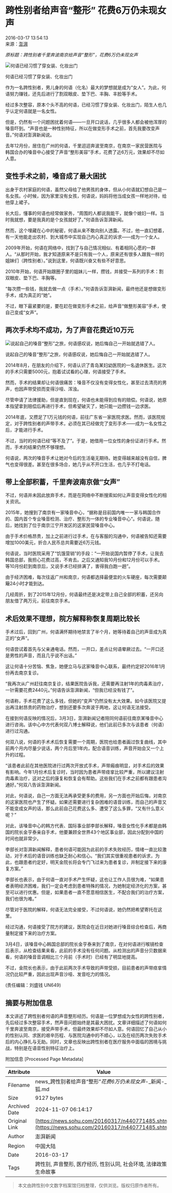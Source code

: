 # 跨性别者给声音“整形” 花费6万仍未现女声

2016-03-17 13:54:13  
来源：[澎湃](https://www.thepaper.cn/newsDetail_forward_1439373)

_原标题：跨性别者千里奔波南京给声音“整形”，花费6万仍未现女声_

![何语已经习惯了穿女装、化妆出门](https://photocdn.sohu.com/20160317/Img440771487.jpeg)

何语已经习惯了穿女装、化妆出门

作为一名跨性别者，男儿身的何语（化名）最大的梦想就是成为“女人”。为此，何语努力赚钱，还先后进行了割双眼皮、垫下巴、丰胸、丰脸等手术。

经过多次整容，原本个头不高的何语，已经习惯了穿女装、化妆出门，陌生人也几乎认定何语就是一名女性。

但是，仍然有一个问题困扰着何语——一旦开口说话，几乎很多人都会被他浑厚的嗓音吓到。“声音也是一种性别特征，所以在做变形手术之前，首先我要改变声音。”何语对澎湃新闻说。

去年12月份，居住在广州的何语，千里迢迢奔波至南京，在南京一家民营医院与韩国合办的嗓音中心接受了声音“整形美容”手术，花费了近6万元，效果却不尽如人意。

## 变性手术之前，嗓音成了最大困扰

出身于农村家庭的何语，虽然父母给了他男孩的身体，但从小何语就幻想自己是一名女孩。小时候，因为家里没有女孩，何语说，妈妈将他当成女孩一样地对待，给他穿上裙子。

长大后，懂事的何语也经常做家务，“周围的人都说我能干，就像个媳妇一样。当时我就想，要是我真的是个女孩就好了。”何语告诉澎湃新闻。

然而，这个埋藏在心中的秘密，何语从来不敢向别人透露。不过，他一直幻想着，有一天他能走出农村、到大城市中实现自己内心真正的诉求——成为一个女人。

2009年开始，何语在网络中，找到了与自己情况相似、有着相同心愿的一群人。“从那时开始，我才知道原来不是只有我一个人，原来还有很多人跟我一样的姐妹们（跨性别者）。”说到这里，何语既兴奋又有些不好意思。

2010年开始，何语开始跟圈子里的姐妹儿一样，攒钱，并接受一系列的手术：割双眼皮、垫下巴、丰胸等。

“每次攒一些钱，我就去做一点（手术）。”何语告诉澎湃新闻，最终他还是想做变形手术，成为真正的“她”。

不过，眼下最紧要的是，要在赶在做变形手术之前，给声音“做整形美容”手术，使自己变成“女声”。

## 两次手术均不成功，为了声音花费近10万元

![说起自己的嗓音“整形”之旅，何语感叹说，她后悔自己一开始就选错了人。](https://photocdn.sohu.com/20160317/Img440771490.jpeg)

说起自己的嗓音“整形”之旅，何语感叹说，她后悔自己一开始就选错了人。

2014年8月，在朋友的介绍下，何语认识了青岛某妇幼医院的一名退休医生。这次的手术只需要5000元，抱着试试看的心理，何语接受了手术。

然而，手术的结果却让何语很痛苦：嗓音不仅没有变得女性化，甚至过去清亮的男声，也因声带受损而变得沙哑、浑浊。

尽管申请了法律援助，但是直到现在，何语也未能得到应有的赔偿。何语说，她原本指望拿到赔偿后再进行手术，但希望破灭了，她只能一边攒钱一边求医。

2014年底，又攒足了1万元钱的何语，前往广东省一家医院求医。然而，该医院规定，对于跨性别者的声带手术，必须在其已经做完了变形手术——成为一名女性之后，才能进行手术。

不过，当时的何语已经“等不及了”。于是，她借用一位女性的身份证进行手术。然而，手术的结果仍然不够理想。

何语说，两次的嗓音手术让她对今后的生活毫无期待。她变得越来越没有自信，脾气也变得很差。甚至在很多场合，她几乎从不开口生活，也几乎不打电话。

## 带上全部积蓄，千里奔波南京做“女声”

不过，何语并未因此放弃手术，而是在网络中不断搜索如何让声音变得女性化的相关资讯。

2015年，她搜到了南京有一家嗓音中心，“据称是目前国内唯一一家与韩国合作的、国内首个专业嗓音检测、治疗、整形为一体的专业嗓音中心“。何语说，随后，她找到了位于南京江宁开发区的这家民营嗓音中心。

由于手术价格昂贵，加上之前进行过手术，在与客服的沟通中，何语被告知还需要增加1000美元，折合人民币总共需要近6万元钱。

何语说，当时医院采用了“饥饿营销”的手段：“一开始说国内暂停了手术，让我去韩国总部，我担心花费过高，不肯去。之后又通知我10月份和12月份可以手术。等10月份赶到南京后，又说手术已经排满了，害得我白跑一趟”。

由于经济困难，每次往返广州和南京，何语都选择最便宜的火车硬座，每次需要颠簸24小时才能到达。

几经周折，到了2015年12月份，何语最终还是决定带上自己全部的积蓄，还另向朋友借了两万元，前往南京手术。

## 术后效果不理想，院方解释称恢复周期比较长

手术过后，回到广州，何语满怀期待地禁言了半个月，她等待着自己的声音成为真正的“女声”。

何语尝试着首先与父亲通电话。然而，一开口，差点让何语晕厥过去。“一开口还是男性的声音，而且几乎说不出话。”

这让何语十分苦恼、焦急，她便立马与这家嗓音中心联系，最终约定好2016年1月份再去南京复诊。

“我再次从广州赶往南京复诊，结果医院告诉我，还需要再注射1年的肉毒素治疗，一针需要花费2440元。”何语告诉澎湃新闻，“但我已经没有钱了”。

何语称，手术花费了这么多钱，但她的“变声”仍然没有太大效果。如今该医院又提出再注射昂贵的药物治疗，想到还要多次奔波于两地，这让何语无法接受。

在接到何语反映的情况后，3月3日，澎湃新闻记者陪同何语前往南京某嗓音中心进行咨询。该中心中方代表何双八博士解释说，他们此前已多次与该患者（何语）进行过沟通。

何双八说，何语的手术术后恢复需要一个周期，医院也给患者画过恢复曲线，其中前两个月内尽量少说话，两个月后至1年内，配合语音训练，声音开始会又一个上升的过程。

“该患者此前在其他医院进行过两次开放式手术，声带瘢痕明显，对手术后的效果有影响。今年1月份术后复诊时，当时因为患者声带痉挛比较严重，所以建议注射肉毒素治疗，这对之后的康复和恢复会有帮助。这些我们在手术之前都有跟患者沟通好。”何双八告诉澎湃新闻。

对此，何语说，自己一方面无法再承受更多的费用，另一方面也开始后悔，对南京的这家医院也产生了怀疑。如果还需要进行复杂困难的语音训练，而自己的声音又不能变成女声的话，那么此前自己花费这么多、遭受了这么多罪，“又有什么意义呢？”

对此，该嗓音中心的韩方代表、国际事业部李部长解释，嗓音女性化手术都是由韩国的院长金亨泰亲自手术，他要兼顾全世界43个地区事业部，因此分配到中国的时间也就非常少。

李部长对澎湃新闻解释，患者何语可能因为此前的手术失败经历，情绪一直比较激动，对于术后的语音训练也缺乏耐心和信心。“我们其实很重视患者的诉求，为此，也跟患者约定好，明天金院长将会专门飞过来为患者复诊，并制定接下来的康复方案。”

李部长也表示，由于何语一直对手术产生怀疑，这也让工作人员很为难，“如果患者表明经济困难，我们一定会考虑到患者特殊的情况，为她制定经济化的方案，甚至可以进行优惠。但是，如果患者一直不愿意相信医生，不配合我们的治疗方案，我们也很为难。”

尽管对于医院的解释，何语无法完全接受，不过何语说，她仍然把希望寄托在这里。

经过沟通，何语接受了院方的建议，医院会在近日对她进行嗓音综合检查后，再商量制定接下来的治疗方案。

3月4日，该嗓音中心韩国总部的院长金亨泰来到了南京，在对何语进行喉镜检查后表示，从检查结果来看，此前的手术没有任何问题。从检测出的声音分贝数据来看，何语的嗓音音调相比三个月前（手术时）已经有了明显地提高。

不过，金院长也表示，由于此前两次手术导致的声带受损，目前患者的声带痉挛情况仍比较严重，因此出现声音沙哑、发音吃力的情况。

(责任编辑：刘盛钱 UN649)

## 摘要与附加信息

<!-- tcd_abstract -->
本文讲述了跨性别者何语的声音整形经历。何语是一位梦想成为女性的跨性别者，先后经过多次整容手术，然声音问题始终是其最大困扰。文章详细描述了何语如何千里奔波至南京，接受声带手术，但最终效果却不尽如人意。何语回忆了自己从小的性别认同、求医的艰辛历程、与医院沟通中的不顺心，以及在经历两次失败手术后的内心挣扎与无助。同时，文章也反映出跨性别者在医疗服务中面临的困境与挑战，特别是在语音性别特征治疗上。
<!-- tcd_abstract_end -->

附加信息 [Processed Page Metadata]

| Attribute       | Value                                  |
|-----------------|----------------------------------------|
| Filename        | news_跨性别者给声音“整形”_花费6万仍未现女声_-_新闻-_搜狐.md                             |
| Size            | 9127 bytes                           |
| Archived Date   | 2024-11-07 06:14:17                             |
| Original Link   | [https://news.sohu.com/20160317/n440771485.shtml](https://news.sohu.com/20160317/n440771485.shtml)                       |
| Author          | 澎湃新闻                               |
| Region          | 中国大陆                               |
| Date            | 2016-03-17                                 |
| Tags            | 跨性别, 声音整形, 医疗经历, 性别认同, 社会环境, 法律政策, 生命故事                                 |
>
> 本文由跨性别中文数字档案馆归档整理，仅供浏览。版权归原作者所有。
>